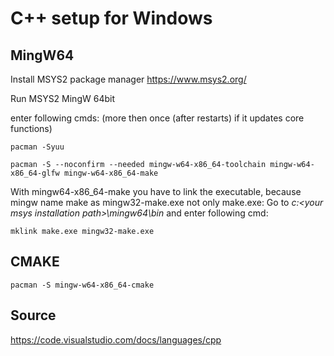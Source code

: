 # C++ setup for Windows

## MingW64

Install MSYS2 package manager
<https://www.msys2.org/>

Run MSYS2 MingW 64bit

enter following cmds:
(more then once (after restarts) if it updates core functions)

    pacman -Syuu

    pacman -S --noconfirm --needed mingw-w64-x86_64-toolchain mingw-w64-x86_64-glfw mingw-w64-x86_64-make

With mingw64-x86_64-make you have to link the executable, because mingw name make as mingw32-make.exe not only make.exe:
Go to *c:\<your msys installation path>\mingw64\bin* and enter following cmd:

    mklink make.exe mingw32-make.exe

## CMAKE

    pacman -S mingw-w64-x86_64-cmake

## Source

<https://code.visualstudio.com/docs/languages/cpp>

